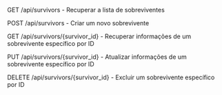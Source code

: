 <!-- 
Curso de Engenharia de Software - UniEVANGÉLICA 
Disciplina de Programação Web 
Dev: Guilherme de Moura Santos - 2110362 
DATA: 19/05/2023 
-->

GET /api/survivors - Recuperar a lista de sobreviventes

POST /api/survivors - Criar um novo sobrevivente

GET /api/survivors/{survivor_id} - Recuperar informações de um sobrevivente específico por ID

PUT /api/survivors/{survivor_id} - Atualizar informações de um sobrevivente específico por ID

DELETE /api/survivors/{survivor_id} - Excluir um sobrevivente específico por ID

<!-- 
Esses endpoints permitem que você realize operações básicas de CRUD (Create, Read, Update, Delete) em relação aos sobreviventes. Por exemplo, com o endpoint GET /api/survivors, você pode obter a lista de todos os sobreviventes. O endpoint POST /api/survivors permite criar um novo sobrevivente enviando os dados relevantes no corpo da solicitação.

Ao usar os endpoints GET /api/survivors/{survivor_id}, PUT /api/survivors/{survivor_id} e DELETE /api/survivors/{survivor_id}, você pode interagir com um sobrevivente específico com base em seu ID. Por exemplo, o endpoint GET /api/survivors/123 recupera as informações do sobrevivente com o ID 123.

Lembre-se de que essa é apenas uma sugestão de design de API com base no tema "The Last of Us". Os detalhes exatos da estrutura da API, autenticação, validações de dados e outros recursos dependerão dos requisitos e especificações do seu projeto. -->